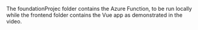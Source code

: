 The foundationProjec folder contains the Azure Function, to be run locally while the frontend folder contains the Vue app as demonstrated in the video. 
